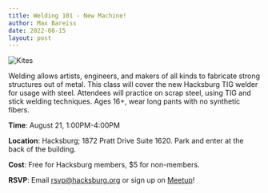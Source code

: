 ```yaml
---
title: Welding 101 - New Machine!
author: Max Bareiss
date: 2022-08-15
layout: post
---
```


![Kites](//hacksburg.org/images/2018_Arc_Welding.jpg)

Welding allows artists, engineers, and makers of all kinds to fabricate strong structures out of metal. This class will cover the new Hacksburg TIG welder for usage with steel. Attendees will practice on scrap steel, using TIG and stick welding techniques. Ages 16+, wear long pants with no synthetic fibers.

**Time**: August 21, 1:00PM-4:00PM

**Location**: Hacksburg; 1872 Pratt Drive Suite 1620. Park and enter at the back of the building.

**Cost**: Free for Hacksburg members, $5 for non-members.

**RSVP**: Email [rsvp@hacksburg.org](mailto:rsvp@hacksburg.org) or sign up on [Meetup](https://www.meetup.com/hacksburgva/events/286612773/)!